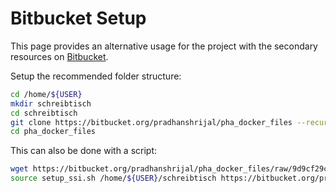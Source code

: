 # Bitbucket Setup

This page provides an alternative usage for the project with the secondary resources on [Bitbucket](https://bitbucket.org).

Setup the recommended folder structure:
```bash
cd /home/${USER}
mkdir schreibtisch
cd schreibtisch
git clone https://bitbucket.org/pradhanshrijal/pha_docker_files --recursive
cd pha_docker_files
```

This can also be done with a script:
```bash
wget https://bitbucket.org/pradhanshrijal/pha_docker_files/raw/9d9cf29c1320b39af04617f11c3314f3e573eadd/docker_share/scripts/setup/setup_ssi.sh
source setup_ssi.sh /home/${USER}/schreibtisch https://bitbucket.org/pradhanshrijal/pha_docker_files
```
